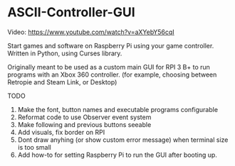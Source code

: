 # ASCII-Controller-GUI
Video: https://www.youtube.com/watch?v=aXYebY56cqI

Start games and software on Raspberry Pi using your game controller. Written in Python, using Curses library.

Originally meant to be used as a custom main GUI for RPI 3 B+ to run programs with an Xbox 360 controller. (for example, choosing between Retropie and Steam Link, or Desktop)


TODO

1. Make the font, button names and executable programs configurable
2. Reformat code to use Observer event system
3. Make following and previous buttons seeable 
4. Add visuals, fix border on RPI
5. Dont draw anyhing (or show custom error message) when terminal size is too small
6. Add how-to for setting Raspberry Pi to run the GUI after booting up.

